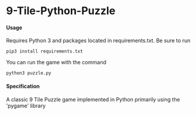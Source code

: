# 9-Tile-Python-Puzzle
#### Usage
Requires Python 3 and packages located in requirements.txt. Be sure to run
```
pip3 install requirements.txt
```
You can run the game with the command
```
python3 puzzle.py
```

#### Specification
A classic 9 Tile Puzzle game implemented in Python primarily using the 'pygame' library
